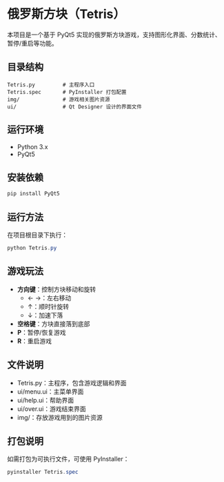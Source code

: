 # 俄罗斯方块（Tetris）

本项目是一个基于 PyQt5 实现的俄罗斯方块游戏，支持图形化界面、分数统计、暂停/重启等功能。

## 目录结构

```
Tetris.py         # 主程序入口
Tetris.spec       # PyInstaller 打包配置
img/              # 游戏相关图片资源
ui/               # Qt Designer 设计的界面文件
```

## 运行环境

- Python 3.x
- PyQt5

## 安装依赖

```powershell
pip install PyQt5
```

## 运行方法

在项目根目录下执行：

```powershell
python Tetris.py
```

## 游戏玩法

- **方向键**：控制方块移动和旋转
  - ← →：左右移动
  - ↑：顺时针旋转
  - ↓：加速下落
- **空格键**：方块直接落到底部
- **P**：暂停/恢复游戏
- **R**：重启游戏

## 文件说明

- Tetris.py：主程序，包含游戏逻辑和界面
- ui/menu.ui：主菜单界面
- ui/help.ui：帮助界面
- ui/over.ui：游戏结束界面
- img/：存放游戏用到的图片资源

## 打包说明

如需打包为可执行文件，可使用 PyInstaller：
```powershell
pyinstaller Tetris.spec
```


